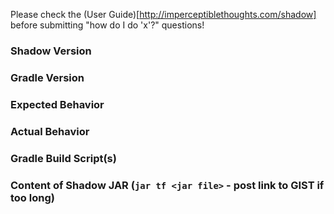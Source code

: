 Please check the (User Guide)[http://imperceptiblethoughts.com/shadow] before submitting "how do I do 'x'?" questions!

### Shadow Version

### Gradle Version

### Expected Behavior

### Actual Behavior

### Gradle Build Script(s)

### Content of Shadow JAR (`jar tf <jar file>` - post link to GIST if too long)